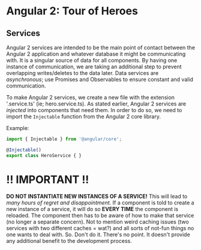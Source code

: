 # Angular 2: Tour of Heroes

## Services

Angular 2 services are intended to be the main point of contact between the 
  Angular 2 application and whatever database it might be communicating with. It is
  a singular source of data for all components. By having one instance of communication,
  we are taking an additional step to prevent overlapping writes/deletes to the data later.
  Data services are _asynchronous_; use Promises and Observables to ensure constant
  and valid communication.

To make Angular 2 services, we create a new file with the extension '.service.ts' 
  (ie; hero.service.ts). As stated earlier, Angular 2 services are _injected_ into
  components that need them. In order to do so, we need to import the `Injectable`
  function from the Angular 2 core library.

Example:
```typescript
import { Injectable } from '@angular/core';

@Injectable()
export class HeroService { }
```

# !! **IMPORTANT** !!
**DO NOT INSTANTIATE NEW INSTANCES OF A SERVICE!** This will lead to _many hours
  of regret and disappointment_. If a component is told to create a new instance
  of a service, it will do so **EVERY TIME** the component is reloaded. The component
  then has to be aware of how to make that service (no longer a separate concern).
  Not to mention weird caching issues (two services with two different caches = wat?) and
  all sorts of not-fun things no one wants to deal with. So. Don't do it. There's no point.
  It doesn't provide any additional benefit to the development process.

